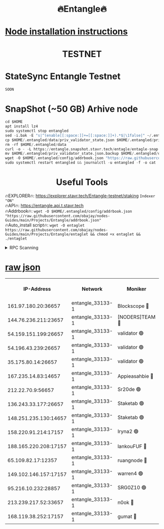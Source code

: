 <h1 align="center"> 🔥Entangle🔥</h1>

[Node installation instructions](https://github.com/obajay/nodes-Guides/tree/main/Projects/Entangle)
=

<h1 align="center"> TESTNET</h1>

# StateSync Entangle Testnet
```python
SOON
```
# SnapShot (~50 GB) Arhive node
```python
cd $HOME
apt install lz4
sudo systemctl stop entangled
sed -i.bak -E "s|^(enable[[:space:]]+=[[:space:]]+).*$|\1false|" ~/.entangled/config/config.toml
cp $HOME/.entangled/data/priv_validator_state.json $HOME/.entangled/priv_validator_state.json.backup
rm -rf $HOME/.entangled/data
curl -o - -L https://entangle.snapshot.stavr.tech/entagle/entagle-snap.tar.lz4 | lz4 -c -d - | tar -x -C $HOME/.entangled --strip-components 2
mv $HOME/.entangled/priv_validator_state.json.backup $HOME/.entangled/data/priv_validator_state.json
wget -O $HOME/.entangled/config/addrbook.json "https://raw.githubusercontent.com/obajay/nodes-Guides/main/Projects/Entangle/addrbook.json"
sudo systemctl restart entangled && journalctl -u entangled -f -o cat
```
 <h1 align="center"> Useful Tools</h1>
 
🔥EXPLORER🔥: https://explorer.stavr.tech/Entangle-testnet/staking        `Indexer "ON"` \
🔥API🔥:      https://entangle.api.t.stavr.tech \
🔥Addrbook🔥: ```wget -O $HOME/.entangled/config/addrbook.json "https://raw.githubusercontent.com/obajay/nodes-Guides/main/Projects/Entangle/addrbook.json"``` \
🔥Auto_install script🔥:  `wget -O entaglet https://raw.githubusercontent.com/obajay/nodes-Guides/main/Projects/Entangle/entaglet && chmod +x entaglet && ./entaglet`


<details>
<summary>RPC Scanning</summary>

<h2 align="center"> We scan nodes in real time every 4 hours. And we provide the final result of RPC endpoints.
We cannot influence the operation of these nodes in any way. </h2>


```python
If Voting Power is higher than 0 --> then the Node is a validator of the network and may be subject to attack and be a potential threat to the chain.
```
```python
We marked such validators with a red symbol
```

</details>

[raw json](https://rpc-check.entangt.stavr.tech/entangt/rpc-entangt-result.json)
=


<table><tr><th>IP-Address</th><th>Network</th><th>Moniker</th><th>Latest Block Height</th><th>Earliest Block Height</th><th>Catching Up</th><th>Tx Index</th><th>Voting Power</th><th>Scan Time</th></tr><tr><td>161.97.180.20:36657</td><td>entangle_33133-1</td><td>Blockscope 🔴</td><td>977766</td><td>1</td><td>False</td><td>off</td><td>218186473635098</td><td>2023-12-07T05:15:34.407984320UTC</td></tr><tr><td>144.76.236.211:23657</td><td>entangle_33133-1</td><td>[NODERS]TEAM 🔴</td><td>977769</td><td>1</td><td>False</td><td>off</td><td>47049700500000000</td><td>2023-12-07T05:15:46.393715835UTC</td></tr><tr><td>54.159.151.199:26657</td><td>entangle_33133-1</td><td>validator 🟢</td><td>977770</td><td>1</td><td>False</td><td>on</td><td>0</td><td>2023-12-07T05:15:53.761713277UTC</td></tr><tr><td>54.196.43.239:26657</td><td>entangle_33133-1</td><td>validator 🟢</td><td>977770</td><td>1</td><td>False</td><td>on</td><td>0</td><td>2023-12-07T05:15:54.436312857UTC</td></tr><tr><td>35.175.80.14:26657</td><td>entangle_33133-1</td><td>validator 🟢</td><td>977771</td><td>1</td><td>False</td><td>on</td><td>0</td><td>2023-12-07T05:15:57.910864428UTC</td></tr><tr><td>167.235.14.83:14657</td><td>entangle_33133-1</td><td>Appieasahbie 🔴</td><td>977770</td><td>531401</td><td>False</td><td>on</td><td>44568809900999996</td><td>2023-12-07T05:15:57.219499489UTC</td></tr><tr><td>212.22.70.9:56657</td><td>entangle_33133-1</td><td>Sr20de 🟢</td><td>977766</td><td>620601</td><td>False</td><td>off</td><td>0</td><td>2023-12-07T05:15:33.825540200UTC</td></tr><tr><td>136.243.33.177:26657</td><td>entangle_33133-1</td><td>Staketab 🟢</td><td>977769</td><td>660001</td><td>False</td><td>on</td><td>0</td><td>2023-12-07T05:15:48.681641454UTC</td></tr><tr><td>148.251.235.130:14657</td><td>entangle_33133-1</td><td>Staketab 🟢</td><td>977766</td><td>660801</td><td>False</td><td>on</td><td>0</td><td>2023-12-07T05:15:34.107478639UTC</td></tr><tr><td>158.220.91.214:17157</td><td>entangle_33133-1</td><td>Iryna2 🟢</td><td>977770</td><td>704001</td><td>False</td><td>on</td><td>0</td><td>2023-12-07T05:15:54.828387688UTC</td></tr><tr><td>188.165.220.208:17157</td><td>entangle_33133-1</td><td>lankouFUF 🔴</td><td>977767</td><td>725001</td><td>False</td><td>on</td><td>191899900000002</td><td>2023-12-07T05:15:39.540044932UTC</td></tr><tr><td>65.109.82.17:12357</td><td>entangle_33133-1</td><td>ruangnode 🔴</td><td>977766</td><td>806001</td><td>False</td><td>off</td><td>206076232790726</td><td>2023-12-07T05:15:34.884017281UTC</td></tr><tr><td>149.102.146.157:17157</td><td>entangle_33133-1</td><td>warren4 🟢</td><td>977769</td><td>822001</td><td>False</td><td>on</td><td>0</td><td>2023-12-07T05:15:46.114578996UTC</td></tr><tr><td>95.216.10.232:28857</td><td>entangle_33133-1</td><td>SRG0Z10 🟢</td><td>977766</td><td>842001</td><td>False</td><td>off</td><td>0</td><td>2023-12-07T05:15:33.426672314UTC</td></tr><tr><td>213.239.217.52:33657</td><td>entangle_33133-1</td><td>n0ok 🔴</td><td>977770</td><td>877770</td><td>False</td><td>off</td><td>46574292273662988</td><td>2023-12-07T05:15:53.053971968UTC</td></tr><tr><td>168.119.38.252:17157</td><td>entangle_33133-1</td><td>gumat 🔴</td><td>977767</td><td>962001</td><td>False</td><td>on</td><td>128013548351851</td><td>2023-12-07T05:15:39.207602817UTC</td></tr></table>
